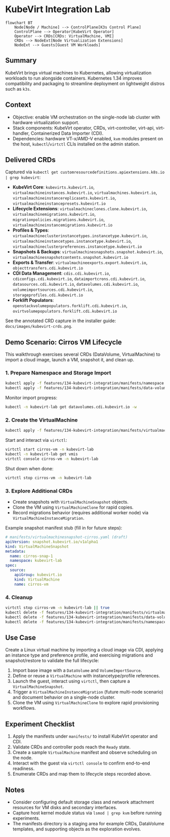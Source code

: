 # KubeVirt Integration Lab

```mermaid
flowchart BT
    Node[Node / Machine] --> ControlPlane[K3s Control Plane]
    ControlPlane --> Operator[KubeVirt Operator]
    Operator --> CRDs[CRDs: VirtualMachine, VMI]
    CRDs --> NodeExt[Node Virtualization Extensions]
    NodeExt --> Guests[Guest VM Workloads]
```

## Summary

KubeVirt brings virtual machines to Kubernetes, allowing virtualization workloads to run alongside containers. Kubernetes 1.34 improves compatibility and packaging to streamline deployment on lightweight distros such as `k3s`.

## Context

- Objective: enable VM orchestration on the single-node lab cluster with hardware virtualization support.
- Stack components: KubeVirt operator, CRDs, virt-controller, virt-api, virt-handler, Containerized Data Importer (CDI).
- Dependencies: hardware VT-x/AMD-V enabled, `kvm` modules present on the host, `kubectl`/`virtctl` CLIs installed on the admin station.

## Delivered CRDs

Captured via `kubectl get customresourcedefinitions.apiextensions.k8s.io | grep kubevirt`:

- **KubeVirt Core**: `kubevirts.kubevirt.io`, `virtualmachineinstances.kubevirt.io`, `virtualmachines.kubevirt.io`, `virtualmachineinstancereplicasets.kubevirt.io`, `virtualmachineinstancepresets.kubevirt.io`
- **Lifecycle Extensions**: `virtualmachineclones.clone.kubevirt.io`, `virtualmachinemigrations.kubevirt.io`, `migrationpolicies.migrations.kubevirt.io`, `virtualmachineinstancemigrations.kubevirt.io`
- **Profiles & Types**: `virtualmachineclusterinstancetypes.instancetype.kubevirt.io`, `virtualmachineinstancetypes.instancetype.kubevirt.io`, `virtualmachineclusterpreferences.instancetype.kubevirt.io`
- **Snapshots & Backups**: `virtualmachinesnapshots.snapshot.kubevirt.io`, `virtualmachinesnapshotcontents.snapshot.kubevirt.io`
- **Exports & Transfer**: `virtualmachineexports.export.kubevirt.io`, `objecttransfers.cdi.kubevirt.io`
- **CDI Data Management**: `cdis.cdi.kubevirt.io`, `cdiconfigs.cdi.kubevirt.io`, `dataimportcrons.cdi.kubevirt.io`, `datasources.cdi.kubevirt.io`, `datavolumes.cdi.kubevirt.io`, `volumeimportsources.cdi.kubevirt.io`, `storageprofiles.cdi.kubevirt.io`
- **Forklift Populators**: `openstackvolumepopulators.forklift.cdi.kubevirt.io`, `ovirtvolumepopulators.forklift.cdi.kubevirt.io`

See the annotated CRD capture in the installer guide: `docs/images/kubevirt-crds.png`.

## Demo Scenario: Cirros VM Lifecycle

This walkthrough exercises several CRDs (DataVolume, VirtualMachine) to import a cloud image, launch a VM, snapshot it, and clean up.

### 1. Prepare Namespace and Storage Import

```bash
kubectl apply -f features/134-kubevirt-integration/manifests/namespace.yaml
kubectl apply -f features/134-kubevirt-integration/manifests/data-volume-demo.yaml
```

Monitor import progress:

```bash
kubectl -n kubevirt-lab get datavolumes.cdi.kubevirt.io -w
```

### 2. Create the VirtualMachine

```bash
kubectl apply -f features/134-kubevirt-integration/manifests/virtualmachine-cirros.yaml
```

Start and interact via `virtctl`:

```bash
virtctl start cirros-vm -n kubevirt-lab
kubectl -n kubevirt-lab get vmis
virtctl console cirros-vm -n kubevirt-lab
```

Shut down when done:

```bash
virtctl stop cirros-vm -n kubevirt-lab
```

### 3. Explore Additional CRDs

- Create snapshots with `VirtualMachineSnapshot` objects.
- Clone the VM using `VirtualMachineClone` for rapid copies.
- Record migrations behavior (requires additional worker node) via `VirtualMachineInstanceMigration`.

Example snapshot manifest stub (fill in for future steps):

```yaml
# manifests/virtualmachinesnapshot-cirros.yaml (draft)
apiVersion: snapshot.kubevirt.io/v1alpha1
kind: VirtualMachineSnapshot
metadata:
  name: cirros-snap-1
  namespace: kubevirt-lab
spec:
  source:
    apiGroup: kubevirt.io
    kind: VirtualMachine
    name: cirros-vm
```

### 4. Cleanup

```bash
virtctl stop cirros-vm -n kubevirt-lab || true
kubectl delete -f features/134-kubevirt-integration/manifests/virtualmachine-cirros.yaml
kubectl delete -f features/134-kubevirt-integration/manifests/data-volume-demo.yaml
kubectl delete -f features/134-kubevirt-integration/manifests/namespace.yaml
```

## Use Case

Create a Linux virtual machine by importing a cloud image via CDI, applying an instance type and preference profile, and exercising migrations and snapshot/restore to validate the full lifecycle:

1. Import base image with a `DataVolume` and `VolumeImportSource`.
2. Define or reuse a `VirtualMachine` with instancetype/profile references.
3. Launch the guest, interact using `virtctl`, then capture a `VirtualMachineSnapshot`.
4. Trigger a `VirtualMachineInstanceMigration` (future multi-node scenario) and document behavior on a single-node cluster.
5. Clone the VM using `VirtualMachineClone` to explore rapid provisioning workflows.

## Experiment Checklist

1. Apply the manifests under `manifests/` to install KubeVirt operator and CDI.
2. Validate CRDs and controller pods reach the `Ready` state.
3. Create a sample `VirtualMachine` manifest and observe scheduling on the node.
4. Interact with the guest via `virtctl console` to confirm end-to-end readiness.
5. Enumerate CRDs and map them to lifecycle steps recorded above.

## Notes

- Consider configuring default storage class and network attachment resources for VM disks and secondary interfaces.
- Capture host kernel module status via `lsmod | grep kvm` before running experiments.
- The manifests directory is a staging area for example CRDs, DataVolume templates, and supporting objects as the exploration evolves.

